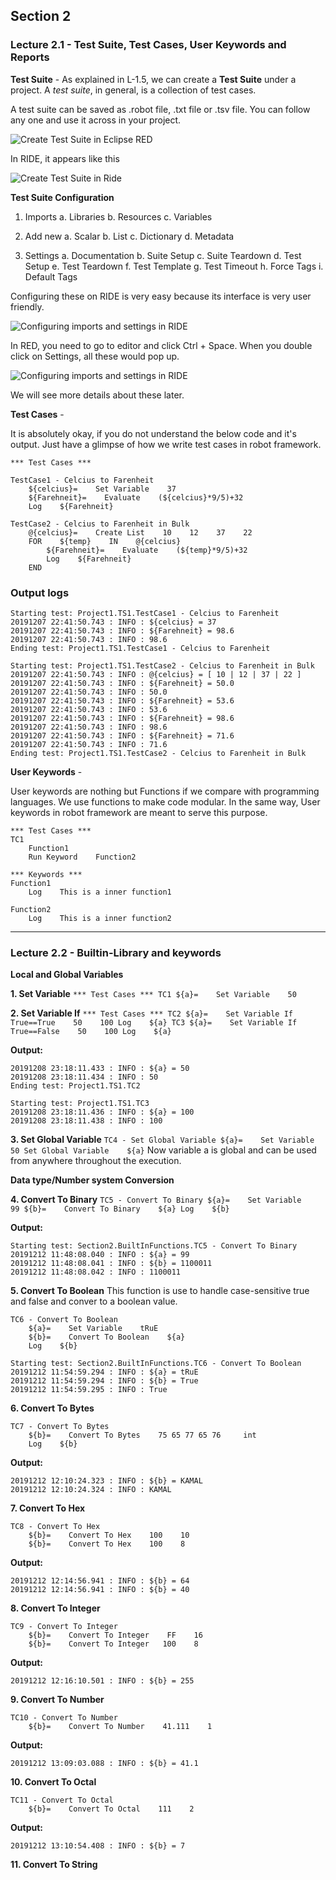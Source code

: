 ## Section 2


### Lecture 2.1 - Test Suite, Test Cases, User Keywords and Reports

**Test Suite** - As explained in L-1.5, we can create a **Test Suite** under a project. A *test suite*, in general, is a collection of test cases.

A test suite can be saved as .robot file, .txt file or .tsv file. You can follow any one and use it across in your project.

![Create Test Suite in Eclipse RED](../images/CreateTestSuite.png)

In RIDE, it appears like this

![Create Test Suite in Ride](../images/CreateTestSuiteInRide.png)


**Test Suite Configuration**

1. Imports
	a. Libraries
	b. Resources
	c. Variables
	
2. Add new
	a. Scalar
	b. List
	c. Dictionary
	d. Metadata
	
3. Settings
	a. Documentation
	b. Suite Setup
	c. Suite Teardown
	d. Test Setup
	e. Test Teardown
	f. Test Template
	g. Test Timeout
	h. Force Tags
	i. Default Tags

Configuring these on RIDE is very easy because its interface is very user friendly.

![Configuring imports and settings in RIDE](../images/Ride_TestSuiteSettingsAndImports.png)


In RED, you need to go to editor and click Ctrl + Space. When you double click on Settings, all these would pop up.

![Configuring imports and settings in RIDE](../images/RED_TestSuiteSettingsAndImports.png)

We will see more details about these later.



**Test Cases** - 

It is absolutely okay, if you do not understand the below code and it's output. Just have a glimpse of how we write test cases in robot framework.

```
*** Test Cases ***

TestCase1 - Celcius to Farenheit
    ${celcius}=    Set Variable    37
    ${Farehneit}=    Evaluate    (${celcius}*9/5)+32
    Log    ${Farehneit}
    
TestCase2 - Celcius to Farenheit in Bulk
    @{celcius}=    Create List    10    12    37    22
    FOR    ${temp}    IN    @{celcius}
        ${Farehneit}=    Evaluate    (${temp}*9/5)+32
        Log    ${Farehneit}
    END
```

### Output logs
```
Starting test: Project1.TS1.TestCase1 - Celcius to Farenheit
20191207 22:41:50.743 : INFO : ${celcius} = 37
20191207 22:41:50.743 : INFO : ${Farehneit} = 98.6
20191207 22:41:50.743 : INFO : 98.6
Ending test: Project1.TS1.TestCase1 - Celcius to Farenheit

Starting test: Project1.TS1.TestCase2 - Celcius to Farenheit in Bulk
20191207 22:41:50.743 : INFO : @{celcius} = [ 10 | 12 | 37 | 22 ]
20191207 22:41:50.743 : INFO : ${Farehneit} = 50.0
20191207 22:41:50.743 : INFO : 50.0
20191207 22:41:50.743 : INFO : ${Farehneit} = 53.6
20191207 22:41:50.743 : INFO : 53.6
20191207 22:41:50.743 : INFO : ${Farehneit} = 98.6
20191207 22:41:50.743 : INFO : 98.6
20191207 22:41:50.743 : INFO : ${Farehneit} = 71.6
20191207 22:41:50.743 : INFO : 71.6
Ending test: Project1.TS1.TestCase2 - Celcius to Farenheit in Bulk
```




**User Keywords** -

User keywords are nothing but Functions if we compare with programming languages. We use functions to make code modular. In the same way, User keywords in robot framework are meant to serve this purpose.

```
*** Test Cases ***
TC1
    Function1
    Run Keyword    Function2    

*** Keywords ***
Function1
    Log    This is a inner function1
    
Function2
    Log    This is a inner function2
```
---------------------------------------------------------------


### Lecture 2.2 - Builtin-Library and keywords

**Local and Global Variables**

**1. Set Variable**
	```
	*** Test Cases ***
	TC1
		${a}=    Set Variable    50
	```

**2. Set Variable If**
	```
	*** Test Cases ***
	TC2
		${a}=    Set Variable If    True==True    50    100
		Log    ${a}
	TC3
		${a}=    Set Variable If    True==False    50    100
		Log    ${a}
	```

**Output:**
```
20191208 23:18:11.433 : INFO : ${a} = 50
20191208 23:18:11.434 : INFO : 50
Ending test: Project1.TS1.TC2

Starting test: Project1.TS1.TC3
20191208 23:18:11.436 : INFO : ${a} = 100
20191208 23:18:11.438 : INFO : 100
```


**3. Set Global Variable**
	```
	TC4 - Set Global Variable
		${a}=    Set Variable    50
		Set Global Variable    ${a}
	```
Now variable a is global and can be used from anywhere throughout the execution.




**Data type/Number system Conversion**
	
**4. Convert To Binary**
	```
	TC5 - Convert To Binary
		${a}=    Set Variable    99
		${b}=    Convert To Binary    ${a}
		Log    ${b}
	```

**Output:**
```
Starting test: Section2.BuiltInFunctions.TC5 - Convert To Binary
20191212 11:48:08.040 : INFO : ${a} = 99
20191212 11:48:08.041 : INFO : ${b} = 1100011
20191212 11:48:08.042 : INFO : 1100011
```

**5. Convert To Boolean**
This function is use to handle case-sensitive true and false and conver to a boolean value.
```
TC6 - Convert To Boolean
    ${a}=    Set Variable    tRuE
    ${b}=    Convert To Boolean    ${a}
    Log    ${b}
```

```
Starting test: Section2.BuiltInFunctions.TC6 - Convert To Boolean
20191212 11:54:59.294 : INFO : ${a} = tRuE
20191212 11:54:59.294 : INFO : ${b} = True
20191212 11:54:59.295 : INFO : True
```

**6. Convert To Bytes**
```
TC7 - Convert To Bytes
    ${b}=    Convert To Bytes    75 65 77 65 76     int
    Log    ${b}
```

**Output:**
```
20191212 12:10:24.323 : INFO : ${b} = KAMAL
20191212 12:10:24.324 : INFO : KAMAL
```

**7. Convert To Hex**
```
TC8 - Convert To Hex
    ${b}=    Convert To Hex    100    10
    ${b}=    Convert To Hex    100    8
```    


**Output:**
```
20191212 12:14:56.941 : INFO : ${b} = 64
20191212 12:14:56.941 : INFO : ${b} = 40
```

**8. Convert To Integer**
```
TC9 - Convert To Integer
    ${b}=    Convert To Integer    FF    16
	${b}=    Convert To Integer   100    8
```

**Output:**
```
20191212 12:16:10.501 : INFO : ${b} = 255
```

**9. Convert To Number**
```
TC10 - Convert To Number
    ${b}=    Convert To Number    41.111    1
```

**Output:**
```
20191212 13:09:03.088 : INFO : ${b} = 41.1
```

**10. Convert To Octal**
```
TC11 - Convert To Octal
    ${b}=    Convert To Octal    111    2
```

**Output:**
```
20191212 13:10:54.408 : INFO : ${b} = 7
```

**11. Convert To String**
